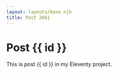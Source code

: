 ```yaml
---
layout: layouts/base.njk
title: Post 2661
---
```


# Post {{ id }}

This is post {{ id }} in my Eleventy project.
